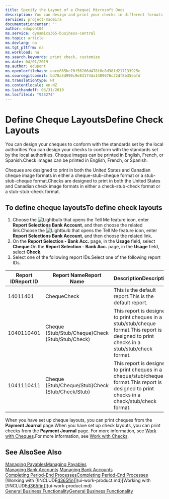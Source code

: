 ```yaml
---
title: Specify the Layout of a Cheque| Microsoft Docs
description: You can design and print your checks in different formats to conform with standards.
services: project-madeira
documentationcenter: ''
author: edupont04
ms.service: dynamics365-business-central
ms.topic: article
ms.devlang: na
ms.tgt_pltfrm: na
ms.workload: na
ms.search.keywords: print check, customize
ms.date: 04/01/2019
ms.author: edupont
ms.openlocfilehash: eace865bc70f56206d478f8e8d38fd217133925e
ms.sourcegitcommit: bd78a5d990c9e83174da1409076c22df8b35eafd
ms.translationtype: HT
ms.contentlocale: en-NZ
ms.lasthandoff: 03/31/2019
ms.locfileid: "935274"
---
```

# <a name="define-check-layouts"></a><span data-ttu-id="18372-103">Define Cheque Layouts</span><span class="sxs-lookup"><span data-stu-id="18372-103">Define Check Layouts</span></span>
<span data-ttu-id="18372-104">You can design your cheques to conform with the standards set by the local authorities.</span><span class="sxs-lookup"><span data-stu-id="18372-104">You can design your checks to conform with the standards set by the local authorities.</span></span> <span data-ttu-id="18372-105">Cheque images can be printed in English, French, or Spanish.</span><span class="sxs-lookup"><span data-stu-id="18372-105">Check images can be printed in English, French, or Spanish.</span></span>

<span data-ttu-id="18372-106">Cheques are designed to print in both the United States and Canadian cheque image formats in either a cheque-stub-cheque format or a stub-stub-cheque format.</span><span class="sxs-lookup"><span data-stu-id="18372-106">Checks are designed to print in both the United States and Canadian check image formats in either a check-stub-check format or a stub-stub-check format.</span></span>

## <a name="to-define-check-layouts"></a><span data-ttu-id="18372-107">To define cheque layouts</span><span class="sxs-lookup"><span data-stu-id="18372-107">To define check layouts</span></span>
1. <span data-ttu-id="18372-108">Choose the ![Lightbulb that opens the Tell Me feature](media/ui-search/search_small.png "Tell me what you want to do") icon, enter **Report Selections Bank Account**, and then choose the related link.</span><span class="sxs-lookup"><span data-stu-id="18372-108">Choose the ![Lightbulb that opens the Tell Me feature](media/ui-search/search_small.png "Tell me what you want to do") icon, enter **Report Selections Bank Account**, and then choose the related link.</span></span>
2. <span data-ttu-id="18372-109">On the **Report Selection - Bank Acc.** page, in the **Usage** field, select **Cheque**.</span><span class="sxs-lookup"><span data-stu-id="18372-109">On the **Report Selection - Bank Acc.** page, in the **Usage** field, select **Check**.</span></span>
3. <span data-ttu-id="18372-110">Select one of the following report IDs.</span><span class="sxs-lookup"><span data-stu-id="18372-110">Select one of the following report IDs.</span></span>

| <span data-ttu-id="18372-111">Report ID</span><span class="sxs-lookup"><span data-stu-id="18372-111">Report ID</span></span> | <span data-ttu-id="18372-112">Report Name</span><span class="sxs-lookup"><span data-stu-id="18372-112">Report Name</span></span> | <span data-ttu-id="18372-113">Description</span><span class="sxs-lookup"><span data-stu-id="18372-113">Description</span></span> |
| --- | --- | --- |
| <span data-ttu-id="18372-114">1401</span><span class="sxs-lookup"><span data-stu-id="18372-114">1401</span></span> |<span data-ttu-id="18372-115">Cheque</span><span class="sxs-lookup"><span data-stu-id="18372-115">Check</span></span> |<span data-ttu-id="18372-116">This is the default report.</span><span class="sxs-lookup"><span data-stu-id="18372-116">This is the default report.</span></span> |
| <span data-ttu-id="18372-117">10401</span><span class="sxs-lookup"><span data-stu-id="18372-117">10401</span></span> |<span data-ttu-id="18372-118">Cheque (Stub/Stub/Cheque)</span><span class="sxs-lookup"><span data-stu-id="18372-118">Check (Stub/Stub/Check)</span></span> |<span data-ttu-id="18372-119">This report is designed to print cheques in a stub/stub/cheque format.</span><span class="sxs-lookup"><span data-stu-id="18372-119">This report is designed to print checks in a stub/stub/check format.</span></span> |
| <span data-ttu-id="18372-120">10411</span><span class="sxs-lookup"><span data-stu-id="18372-120">10411</span></span> |<span data-ttu-id="18372-121">Cheque (Stub/Cheque/Stub)</span><span class="sxs-lookup"><span data-stu-id="18372-121">Check (Stub/Check/Stub)</span></span> |<span data-ttu-id="18372-122">This report is designed to print cheques in a cheque/stub/cheque format.</span><span class="sxs-lookup"><span data-stu-id="18372-122">This report is designed to print checks in a check/stub/check format.</span></span> |

<span data-ttu-id="18372-123">When you have set up cheque layouts, you can print cheques from the **Payment Journal** page.</span><span class="sxs-lookup"><span data-stu-id="18372-123">When you have set up check layouts, you can print checks from the **Payment Journal** page.</span></span> <span data-ttu-id="18372-124">For more information, see [Work with Cheques](payables-how-work-checks.md).</span><span class="sxs-lookup"><span data-stu-id="18372-124">For more information, see [Work with Checks](payables-how-work-checks.md).</span></span>

## <a name="see-also"></a><span data-ttu-id="18372-125">See Also</span><span class="sxs-lookup"><span data-stu-id="18372-125">See Also</span></span>
[<span data-ttu-id="18372-126">Managing Payables</span><span class="sxs-lookup"><span data-stu-id="18372-126">Managing Payables</span></span>](payables-manage-payables.md)  
<span data-ttu-id="18372-127">[Managing Bank Accounts](bank-manage-bank-accounts.md) </span><span class="sxs-lookup"><span data-stu-id="18372-127">[Managing Bank Accounts](bank-manage-bank-accounts.md) </span></span>  
[<span data-ttu-id="18372-128">Completing Period-End Processes</span><span class="sxs-lookup"><span data-stu-id="18372-128">Completing Period-End Processes</span></span>](year-how-complete-period-end-processes.md)  
<span data-ttu-id="18372-129">[Working with [!INCLUDE[d365fin](includes/d365fin_md.md)]](ui-work-product.md)</span><span class="sxs-lookup"><span data-stu-id="18372-129">[Working with [!INCLUDE[d365fin](includes/d365fin_md.md)]](ui-work-product.md)</span></span>  
[<span data-ttu-id="18372-130">General Business Functionality</span><span class="sxs-lookup"><span data-stu-id="18372-130">General Business Functionality</span></span>](ui-across-business-areas.md)
